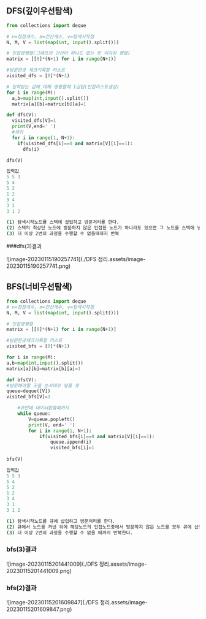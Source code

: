 ## DFS(깊이우선탐색)

```python
from collections import deque

# n=정점개수, m=간선개수, v=탐색시작점
N, M, V = list(map(int, input().split()))

# 인접영행렬(그래프의 간선이 하나도 없는 빈 이차원 행렬)
matrix = [[0]*(N+1) for i in range(N+1)]

#방문한곳 체크기록할 리스트
visited_dfs = [0]*(N+1)

# 입력받는 값에 대해 영형렬에 1삽입(인접리스트생성)
for i in range(M):
  a,b=map(int,input().split())
  matrix[a][b]=matrix[b][a]=1

def dfs(V):
  visited_dfs[V]=1
  print(V,end=' ')
  #재귀
  for i in range(1, N+1):
    if(visited_dfs[i]==0 and matrix[V][i]==1):
      dfs(i)

dfs(V)
```

```python
입력값
5 5 3
5 4
5 2
1 2
3 4
3 1
3 1 2
```

```bash
(1) 탐색시작노드를 스택에 삽입하고 방문처리를 한다.
(2) 스택의 최상단 노드에 방문하지 않은 인접한 노드가 하나라도 있으면 그 노드를 스택에 넣고 방문처리한다. 방문하지않은 인접노드가 없으면 스택에서 최상단 노드를 꺼낸다.
(3) 더 이상 2번의 과정을 수행할 수 없을때까지 반복
```



###dfs(3)결과

![image-20230115190257741](./DFS 정리.assets/image-20230115190257741.png)





## BFS(너비우선탐색)

```python
from collections import deque
# n=정점개수, m=간선개수, v=탐색시작점
N, M, V = list(map(int, input().split()))

# 인접영행렬
matrix = [[0]*(N+1) for i in range(N+1)]

#방문한곳체크기록할 리스트
visited_bfs = [0]*(N+1)

for i in range(M):
a,b=map(int,input().split())
matrix[a][b]=matrix[b][a]=1

def bfs(V):
#방문해야할 곳을 순서대로 넣을 큐
queue=deque([V])
visited_bfs[V]=1

    #큐안에 데이터없을때까지
    while queue:
    	V=queue.popleft()
    	print(V, end=' ')
    	for i in range(1, N+1):
        	if(visited_bfs[i]==0 and matrix[V][i]==1):
            	queue.append(i)
            	visited_bfs[i]=1
	        
bfs(V)
```

```python
입력값
5 5 3
5 4
5 2
1 2
3 4
3 1
3 1 2
```

```bash
(1) 탐색시작노드를 큐에 삽입하고 방문처리를 한다.
(2) 큐에서 노드를 꺼낸 뒤에 해당노드의 인접노드중에서 방문하지 않은 노드를 모두 큐에 삽입하고 방문처리한다.
(3) 더 이상 2번의 과정을 수행할 수 없을 때까지 반복한다.
```



### bfs(3)결과

![image-20230115201441009](./DFS 정리.assets/image-20230115201441009.png)



### bfs(2)결과

![image-20230115201609847](./DFS 정리.assets/image-20230115201609847.png)